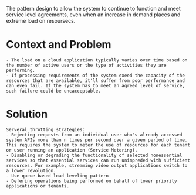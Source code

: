 The pattern design to allow the system to continue to function and meet service level agreements, even when an increase in demand places and extreme load on resoursecs.

# Context and Problem
	- The load on a cloud application typically varies over time based on the number of active users or the type of activities they are performing.  
	- If processing requirements of the system exeed the capacity of the resources that are available, it'll suffer from poor performance and can even fail. If the system has to meet an agreed level of service, such failure could be uncacceptable.  

# Solution
	Serveral throtting strategies:  
	- Rejecting requests from an individual user who's already accessed system APIs more than n times per second over a given period of time. This requires the system to meter the use of resources for each tenant or user running an application (Service Metering).  
	- Disabling or degrading the functionality of selected nonessential services so that essential services can run unimpreded with sufficient resources. For example, streaming video output applications switch to a lower revolution.  
	- Use queue-based load leveling pattern
	- Defering operations being performed on behalf of lower priority applications or tenants.